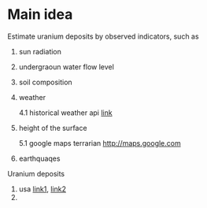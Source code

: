# Main idea

Estimate uranium deposits by observed indicators, such as 

1) sun radiation
2) undergraoun water flow level
3) soil composition 
4) weather

   4.1 historical weather api [link](https://open-meteo.com/en/docs/historical-weather-api#location_mode=csv_coordinates&timezone=Asia%2FBangkok)
6) height of the surface
   
   5.1 google maps terrarian http://maps.google.com
7) earthquaqes

Uranium deposits

1) usa [link1](https://www.arcgis.com/home/item.html?id=1ddc80916bb742cfb439fef2cfe56b8d), [link2](https://www.sciencebase.gov/catalog/item/5d1ce678e4b0941bde64cd71)
2) 

